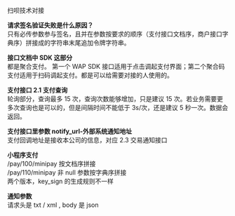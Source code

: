 扫呗技术对接

**请求签名验证失败是什么原因？**  
只有必传参数参与签名，且并在参数按要求的顺序（支付接口文档序，商户接口字典序）拼接成的字符串末尾追加令牌字符串。

**接口文档中 SDK 这部分**  
都是聚合支付。 第一个 WAP SDK 接口适用于点击调起支付界面；第二个聚合码支付适用于扫码调起支付。都是可以给需要对接的人使用的。

**支付接口 2.1 支付查询**  
轮询部分，查询最多 15 次，查询次数能够增加，只是建议 15 次。若业务需要更多次查询也是可以的，但是间隔时间不能低于 3s/次，还是建议 5 秒一次。数据会返回。

**支付接口里参数 notify_url-外部系统通知地址**  
支付回调地址是接收本公司的信息，对应 2.3 交易通知接口

**小程序支付**  
/pay/100/minipay 按文档序拼接  
/pay/110/minipay 非 null 参数按字典序拼接  
两个版本，key_sign 的生成规则不一样

**通知参数**  
请求头是 txt / xml , body 是 json

